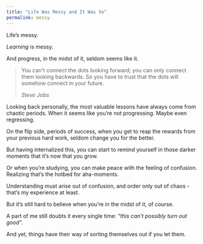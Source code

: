 ```yaml
---
title: "Life Was Messy and It Was So"
permalink: messy
---
```


Life’s messy.

_Learning_ is messy.

And progress, in the midst of it, seldom seems like it.

> You can't connect the dots looking forward; you can only connect them looking backwards. So you have to trust that the dots will somehow connect in your future.
> 
> <cite>Steve Jobs</cite>

Looking back personally, the most valuable lessons have always come from chaotic periods. When it seems like you’re not progressing. Maybe even regressing.

On the flip side, periods of success, when you get to reap the rewards from your previous hard work, seldom change you for the better.

But having internalized this, you can start to remind yourself in those darker moments that it’s now that you grow.

Or when you’re studying, you can make peace with the feeling of confusion. Realizing that’s the hotbed for aha-moments.

Understanding must arise out of confusion, and order only out of chaos - that’s my experience at least.

But it’s still hard to believe when you’re in the midst of it, of course.

A part of me still doubts it every single time: _“this can’t possibly turn out good”_.

And yet, things have their way of sorting themselves out if you let them.
